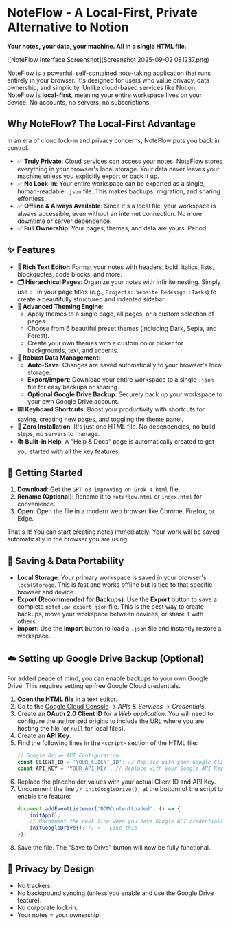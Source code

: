 # NoteFlow - A Local-First, Private Alternative to Notion

**Your notes, your data, your machine. All in a single HTML file.**

![NoteFlow Interface Screenshot](Screenshot 2025-09-02 081237.png)

NoteFlow is a powerful, self-contained note-taking application that runs entirely in your browser. It's designed for users who value privacy, data ownership, and simplicity. Unlike cloud-based services like Notion, NoteFlow is **local-first**, meaning your entire workspace lives on your device. No accounts, no servers, no subscriptions.

## Why NoteFlow? The Local-First Advantage

In an era of cloud lock-in and privacy concerns, NoteFlow puts you back in control.

* ✅ **Truly Private**: Cloud services can access your notes. NoteFlow stores everything in your browser's local storage. Your data never leaves your machine unless you explicitly export or back it up.
* ✅ **No Lock-In**: Your entire workspace can be exported as a single, human-readable `.json` file. This makes backups, migration, and sharing effortless.
* ✅ **Offline & Always Available**: Since it's a local file, your workspace is always accessible, even without an internet connection. No more downtime or server dependence.
* ✅ **Full Ownership**: Your pages, themes, and data are yours. Period.

## ✨ Features

* **📝 Rich Text Editor**: Format your notes with headers, bold, italics, lists, blockquotes, code blocks, and more.
* **🗂️ Hierarchical Pages**: Organize your notes with infinite nesting. Simply use `::` in your page titles (e.g., `Projects::Website Redesign::Tasks`) to create a beautifully structured and indented sidebar.
* **🎨 Advanced Theming Engine**:
    * Apply themes to a single page, all pages, or a custom selection of pages.
    * Choose from 6 beautiful preset themes (including Dark, Sepia, and Forest).
    * Create your own themes with a custom color picker for backgrounds, text, and accents.
* **💾 Robust Data Management**:
    * **Auto-Save**: Changes are saved automatically to your browser's local storage.
    * **Export/Import**: Download your entire workspace to a single `.json` file for easy backups or sharing.
    * **Optional Google Drive Backup**: Securely back up your workspace to your own Google Drive account.
* **⌨️ Keyboard Shortcuts**: Boost your productivity with shortcuts for saving, creating new pages, and toggling the theme panel.
* **🚀 Zero Installation**: It's just one HTML file. No dependencies, no build steps, no servers to manage.
* **📚 Built-in Help**: A "Help & Docs" page is automatically created to get you started with all the key features.

## 🚀 Getting Started

1.  **Download**: Get the `GPT o3 improving on Grok 4.html` file.
2.  **Rename (Optional)**: Rename it to `noteflow.html` or `index.html` for convenience.
3.  **Open**: Open the file in a modern web browser like Chrome, Firefox, or Edge.

That's it! You can start creating notes immediately. Your work will be saved automatically in the browser you are using.

## 💾 Saving & Data Portability

* **Local Storage**: Your primary workspace is saved in your browser's `localStorage`. This is fast and works offline but is tied to that specific browser and device.
* **Export (Recommended for Backups)**: Use the **Export** button to save a complete `noteflow_export.json` file. This is the best way to create backups, move your workspace between devices, or share it with others.
* **Import**: Use the **Import** button to load a `.json` file and instantly restore a workspace.

## ☁️ Setting up Google Drive Backup (Optional)

For added peace of mind, you can enable backups to your own Google Drive. This requires setting up free Google Cloud credentials.

1.  **Open the HTML file** in a text editor.
2.  Go to the [Google Cloud Console](https://console.cloud.google.com/) → *APIs & Services* → *Credentials*.
3.  Create an **OAuth 2.0 Client ID** for a *Web application*. You will need to configure the authorized origins to include the URL where you are hosting the file (or `null` for local files).
4.  Create an **API Key**.
5.  Find the following lines in the `<script>` section of the HTML file:
    ```javascript
    // Google Drive API Configuration
    const CLIENT_ID = 'YOUR_CLIENT_ID'; // Replace with your Google Client ID
    const API_KEY = 'YOUR_API_KEY'; // Replace with your Google API Key
    ```
6.  Replace the placeholder values with your actual Client ID and API Key.
7.  Uncomment the line `// initGoogleDrive();` at the bottom of the script to enable the feature:
    ```javascript
    document.addEventListener('DOMContentLoaded', () => {
        initApp();
        // Uncomment the next line when you have Google API credentials
        initGoogleDrive(); // <-- Like this
    });
    ```
8.  Save the file. The "Save to Drive" button will now be fully functional.

## 🔐 Privacy by Design

* No trackers.
* No background syncing (unless you enable and use the Google Drive feature).
* No corporate lock-in.
* Your notes = your ownership.
